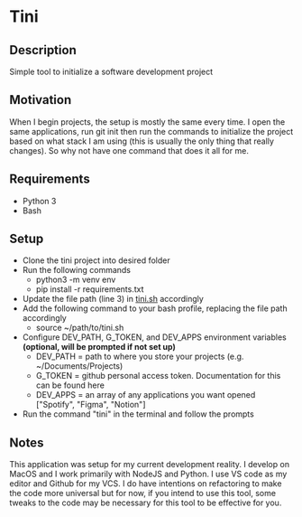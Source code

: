 # Tini

## Description

Simple tool to initialize a software development project

## Motivation
When I begin projects, the setup is mostly the same every time. I open the same applications, run git init then run the commands to initialize the project based on what stack I am using (this is usually the only thing that really changes). So why not have one command that does it all for me.


## Requirements

- Python 3
- Bash

## Setup

- Clone the tini project into desired folder
- Run the following commands
    - python3 -m venv env
    - pip install -r requirements.txt
- Update the file path (line 3) in [tini.sh](http://tini.sh) accordingly
- Add the following command to your bash profile, replacing the file path accordingly
    - source ~/path/to/tini.sh
- Configure DEV_PATH, G_TOKEN, and DEV_APPS environment variables **(optional, will be prompted if not set up)**
    - DEV_PATH = path to where you store your projects (e.g. ~/Documents/Projects)
    - G_TOKEN = github personal access token. Documentation for this can be found here
    - DEV_APPS = an array of any applications you want opened ["Spotify", "Figma", "Notion"]
- Run the command "tini" in the terminal and follow the prompts

## Notes
This application was setup for my current development reality. I develop on MacOS and I work primarily with NodeJS and Python. I use VS code as my editor and  Github for my VCS. I do have intentions on refactoring to make the code more universal but for now, if you intend to use this tool, some tweaks to the code may be necessary for this tool to be effective for you.